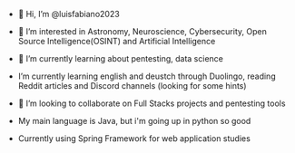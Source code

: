 - 👋 Hi, I’m @luisfabiano2023
- 👀 I’m interested in Astronomy, Neuroscience, Cybersecurity, Open Source Intelligence(OSINT) and  Artificial Intelligence
- 🌱 I’m currently learning about pentesting, data science
-    I’m currently learning english and deustch through Duolingo, reading Reddit articles and Discord channels (looking for some hints)
- 💞️ I’m looking to collaborate on Full Stacks projects and pentesting tools

- My main language is Java, but i'm going up in python so good
- Currently using Spring Framework for web application studies

